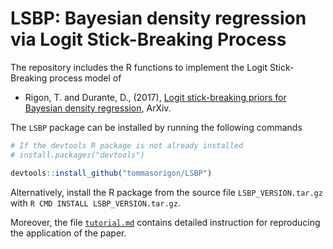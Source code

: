 # LSBP: Bayesian density regression via **L**ogit **S**tick-**B**reaking **P**rocess

The repository includes the R functions to implement the Logit Stick-Breaking process model of

* Rigon, T. and Durante, D., (2017), [Logit stick-breaking priors for Bayesian density regression](https://arxiv.org/abs/1701.02969), ArXiv.

The `LSBP` package can be installed by running the following commands

```R
# If the devtools R package is not already installed
# install.packages("devtools")

devtools::install_github("tommasorigon/LSBP")
```

Alternatively, install the R package from the source file `LSBP_VERSION.tar.gz` with `R CMD INSTALL LSBP_VERSION.tar.gz`. 

Moreover, the file [`tutorial.md`](https://github.com/tommasorigon/LSBP/blob/master/Tutorial/tutorial.md) contains detailed instruction for reproducing the application of the paper.